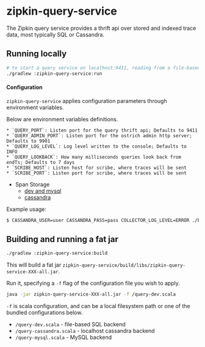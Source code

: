 # zipkin-query-service

The Zipkin query service provides a thrift api over stored and indexed trace
data, most typically SQL or Cassandra.

## Running locally

```bash
# to start a query service on localhost:9411, reading from a file-based SQL store.
./gradlew :zipkin-query-service:run
```

#### Configuration

`zipkin-query-service` applies configuration parameters through environment variables.

Below are environment variables definitions.

    * `QUERY_PORT`: Listen port for the query thrift api; Defaults to 9411
    * `QUERY_ADMIN_PORT`: Listen port for the ostrich admin http server; Defaults to 9901
    * `QUERY_LOG_LEVEL`: Log level written to the console; Defaults to INFO
    * `QUERY_LOOKBACK`: How many milliseconds queries look back from endTs; Defaults to 7 days
    * `SCRIBE_HOST`: Listen host for scribe, where traces will be sent
    * `SCRIBE_PORT`: Listen port for scribe, where traces will be sent

* Span Storage
  * [dev and mysql](https://github.com/openzipkin/zipkin/blob/master/zipkin-anormdb/README.md)
  * [cassandra](https://github.com/openzipkin/zipkin/blob/master/zipkin-cassandra/README.md)

Example usage:

```bash
$ CASSANDRA_USER=user CASSANDRA_PASS=pass COLLECTOR_LOG_LEVEL=ERROR ./bin/query cassandra
```

## Building and running a fat jar

```bash
./gradlew :zipkin-query-service:build
```
This will build a fat jar `zipkin-query-service/build/libs/zipkin-query-service-XXX-all.jar`.

Run it, specifying a `-f` flag of the configuration file you wish to apply.

```bash
java -jar zipkin-query-service-XXX-all.jar -f /query-dev.scala
```

`-f` is scala configuration, and can be a local filesystem path or one of the
bundled configurations below.

* `/query-dev.scala` - file-based SQL backend
* `/query-cassandra.scala` - localhost cassandra backend
* `/query-mysql.scala` - MySQL backend
